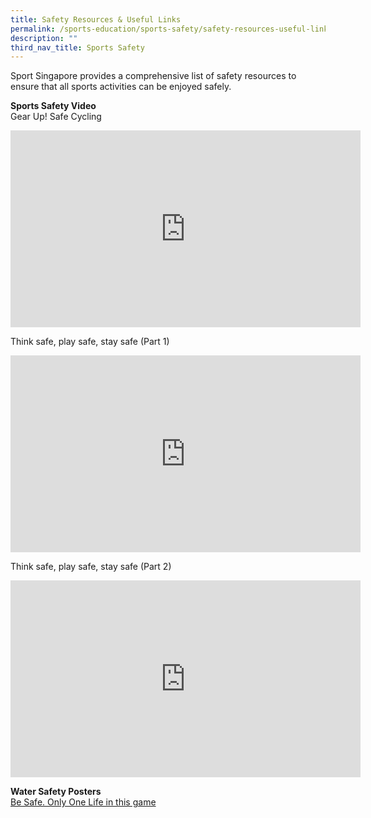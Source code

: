 ```yaml
---
title: Safety Resources & Useful Links
permalink: /sports-education/sports-safety/safety-resources-useful-links/
description: ""
third_nav_title: Sports Safety
---
```

Sport Singapore provides a comprehensive list of safety resources to ensure that all sports activities can be enjoyed safely.

**Sports Safety Video**
<br>
Gear Up! Safe Cycling
<iframe width="560" height="315" src="https://www.youtube.com/embed/TIZ3lIK2W-0" title="YouTube video player" frameborder="0" allow="accelerometer; autoplay; clipboard-write; encrypted-media; gyroscope; picture-in-picture; web-share" allowfullscreen></iframe>

Think safe, play safe, stay safe (Part 1)
<iframe width="560" height="315" src="https://www.youtube.com/embed/Rj2nLHw5oFw" title="YouTube video player" frameborder="0" allow="accelerometer; autoplay; clipboard-write; encrypted-media; gyroscope; picture-in-picture; web-share" allowfullscreen></iframe>

Think safe, play safe, stay safe (Part 2)
<iframe width="560" height="315" src="https://www.youtube.com/embed/AwJ6CQHS97c" title="YouTube video player" frameborder="0" allow="accelerometer; autoplay; clipboard-write; encrypted-media; gyroscope; picture-in-picture; web-share" allowfullscreen></iframe>

**Water Safety Posters**
<br>
[Be Safe. Only One Life in this game](/files/Sport%20Education/Sport%20Safety/Resources%20&%20Useful%20Links/9125A_Sport_A3x10type%20copy_21Feb19_FINAL.pdf)